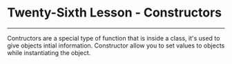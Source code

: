 # Twenty-Sixth Lesson - Constructors
---
Contructors are a special type of function that is inside a class, it's used to give objects intial information. Constructor allow you to set values to objects while instantiating the object.